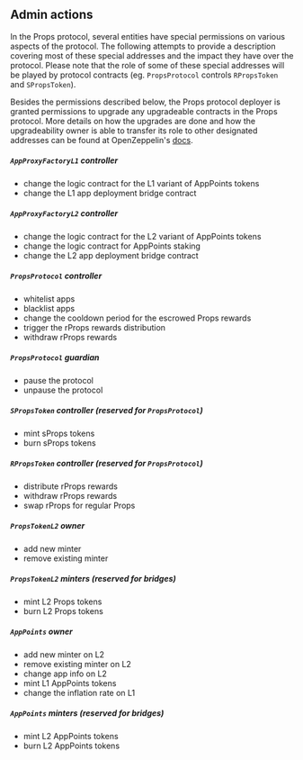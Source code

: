 ## Admin actions

In the Props protocol, several entities have special permissions on various aspects of the protocol. The following attempts to provide a description covering most of these special addresses and the impact they have over the protocol. Please note that the role of some of these special addresses will be played by protocol contracts (eg. `PropsProtocol` controls `RPropsToken` and `SPropsToken`).

Besides the permissions described below, the Props protocol deployer is granted permissions to upgrade any upgradeable contracts in the Props protocol. More details on how the upgrades are done and how the upgradeability owner is able to transfer its role to other designated addresses can be found at OpenZeppelin's [docs](https://docs.openzeppelin.com/cli/2.8/contracts-architecture#upgrades).

##### `AppProxyFactoryL1` controller

- change the logic contract for the L1 variant of AppPoints tokens
- change the L1 app deployment bridge contract

##### `AppProxyFactoryL2` controller

- change the logic contract for the L2 variant of AppPoints tokens
- change the logic contract for AppPoints staking
- change the L2 app deployment bridge contract

##### `PropsProtocol` controller

- whitelist apps
- blacklist apps
- change the cooldown period for the escrowed Props rewards
- trigger the rProps rewards distribution
- withdraw rProps rewards

##### `PropsProtocol` guardian

- pause the protocol
- unpause the protocol

##### `SPropsToken` controller (reserved for `PropsProtocol`)

- mint sProps tokens
- burn sProps tokens

##### `RPropsToken` controller (reserved for `PropsProtocol`)

- distribute rProps rewards
- withdraw rProps rewards
- swap rProps for regular Props

##### `PropsTokenL2` owner

- add new minter
- remove existing minter

##### `PropsTokenL2` minters (reserved for bridges)

- mint L2 Props tokens
- burn L2 Props tokens

##### `AppPoints` owner

- add new minter on L2
- remove existing minter on L2
- change app info on L2
- mint L1 AppPoints tokens
- change the inflation rate on L1

##### `AppPoints` minters (reserved for bridges)

- mint L2 AppPoints tokens
- burn L2 AppPoints tokens
